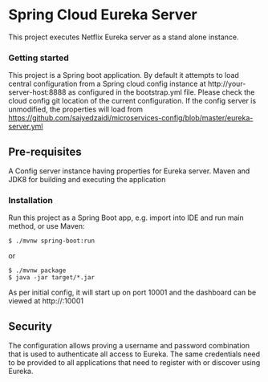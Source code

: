 # Spring Cloud Eureka Server

This project executes Netflix Eureka server as a stand alone instance.

### Getting started
This project is a Spring boot application. By default it attempts to load central configuration from a Spring cloud config instance at http://your-server-host:8888 as configured in the bootstrap.yml file.
Please check the cloud config git location of the current configuration. If the config server is unmodified, the properties will load from https://github.com/saiyedzaidi/microservices-config/blob/master/eureka-server.yml

## Pre-requisites

A Config server instance having properties for Eureka server.
Maven and JDK8 for building and executing the application


### Installation
Run this project as a Spring Boot app, e.g. import into IDE and run
main method, or use Maven:

```
$ ./mvnw spring-boot:run
```

or

```
$ ./mvnw package
$ java -jar target/*.jar
```

As per initial config, it will start up on port 10001 and the dashboard can be viewed at http://<hostname-or-ip>:10001


## Security

The configuration allows proving a username and password combination that is used to authenticate all access to Eureka. The same credentials need to be provided to all applications that need to register with or discover using Eureka.